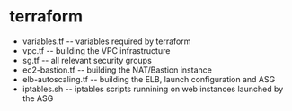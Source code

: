 # terraform

* variables.tf -- variables required by terraform
* vpc.tf -- building the VPC infrastructure
* sg.tf -- all relevant security groups
* ec2-bastion.tf -- building the NAT/Bastion instance
* elb-autoscaling.tf -- building the ELB, launch configuration and ASG
* iptables.sh -- iptables scripts runnining on web instances launched by the ASG

